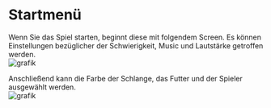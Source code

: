 # Startmenü
Wenn Sie das Spiel starten, beginnt diese mit folgendem Screen.
Es können Einstellungen bezüglicher der Schwierigkeit, Music und Lautstärke getroffen werden.  
![grafik](https://user-images.githubusercontent.com/95867710/199697453-ce737441-427d-434d-adfa-0e5990f63737.png)


Anschließend kann die Farbe der Schlange, das Futter und der Spieler ausgewählt werden.  
![grafik](https://user-images.githubusercontent.com/95867710/199696189-e1ff3e73-ccb6-4b71-b459-ff3ac0f06cd4.png)
